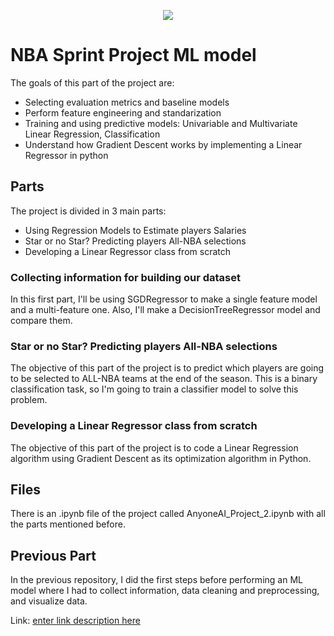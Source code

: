 <p align="center">
  <img src="https://encrypted-tbn0.gstatic.com/images?q=tbn:ANd9GcQ-dVcJLNeI7NdoFRskqhW5QFdg1SAwxVgGMg&usqp=CAU"/>
</p>

# NBA Sprint Project ML model

The goals of this part of the project are:

* Selecting evaluation metrics and baseline models
* Perform feature engineering and standarization
* Training and using predictive models: Univariable and Multivariate Linear Regression, Classification
* Understand how Gradient Descent works by implementing a Linear Regressor in python

## Parts

The project is divided in 3 main parts:
* Using Regression Models to Estimate players Salaries
* Star or no Star? Predicting players All-NBA selections
* Developing a Linear Regressor class from scratch

### Collecting information for building our dataset

In this first part, I'll be using SGDRegressor to make a single feature model and a multi-feature one.
Also, I'll make a DecisionTreeRegressor model and compare them.

### Star or no Star? Predicting players All-NBA selections

The objective of this part of the project is to predict which players are going to be selected to ALL-NBA teams at the end of the season.
This is a binary classification task, so I'm going to train a classifier model to solve this problem.

### Developing a Linear Regressor class from scratch
 
The objective of this part of the project is to code a Linear Regression algorithm using Gradient Descent as its optimization algorithm in Python.

##  Files

There is an .ipynb file of the project called AnyoneAI_Project_2.ipynb with all the parts mentioned before.

## Previous Part

In the previous repository, I did the first steps before performing an ML model where I had to collect information, data cleaning and preprocessing, and visualize data.

Link: [enter link description here](https://github.com/Gonzalez-Matias/Anyone_Sprint_1.git)
